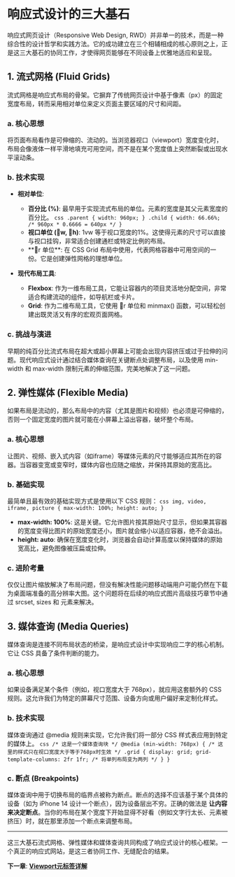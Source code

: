 ﻿# 响应式设计的三大基石

响应式网页设计（Responsive Web Design, RWD）并非单一的技术，而是一种综合性的设计哲学和实践方法。它的成功建立在三个相辅相成的核心原则之上，正是这三大基石的协同工作，才使得网页能够在不同设备上优雅地适应和呈现。

## 1. 流式网格 (Fluid Grids)

流式网格是响应式布局的骨架。它摒弃了传统网页设计中基于像素（px）的固定宽度布局，转而采用相对单位来定义页面主要区域的尺寸和间距。

### a. 核心思想
将页面布局看作是可伸缩的、流动的。当浏览器视口（viewport）宽度变化时，布局会像液体一样平滑地填充可用空间，而不是在某个宽度值上突然断裂或出现水平滚动条。

### b. 技术实现
- **相对单位**:
  - **百分比 (%)**: 最早用于实现流式布局的单位。元素的宽度是其父元素宽度的百分比。
    `css
    .parent {
      width: 960px;
    }
    .child {
      width: 66.66%; /* 960px * 0.6666 = 640px */
    }
    `
  - **视口单位 (w, h)**: 1vw 等于视口宽度的1%。这使得元素的尺寸可以直接与视口挂钩，非常适合创建通栏或特定比例的布局。
  - **r 单位**: 在 CSS Grid 布局中使用，代表网格容器中可用空间的一份。它是创建弹性网格的理想单位。

- **现代布局工具**:
  - **Flexbox**: 作为一维布局工具，它能让容器内的项目灵活地分配空间，非常适合构建流动的组件，如导航栏或卡片。
  - **Grid**: 作为二维布局工具，它使用 r 单位和 minmax() 函数，可以轻松创建出既灵活又有序的宏观页面网格。

### c. 挑战与演进
早期的纯百分比流式布局在超大或超小屏幕上可能会出现内容挤压或过于拉伸的问题。现代响应式设计通过结合媒体查询在关键断点处调整布局，以及使用 min-width 和 max-width 限制元素的伸缩范围，完美地解决了这一问题。

## 2. 弹性媒体 (Flexible Media)

如果布局是流动的，那么布局中的内容（尤其是图片和视频）也必须是可伸缩的，否则一个固定宽度的图片就可能在小屏幕上溢出容器，破坏整个布局。

### a. 核心思想
让图片、视频、嵌入式内容（如iframe）等媒体元素的尺寸能够适应其所在的容器。当容器变宽或变窄时，媒体内容也应随之缩放，并保持其原始的宽高比。

### b. 基础实现
最简单且最有效的基础实现方式是使用以下 CSS 规则：
`css
img,
video,
iframe,
picture {
  max-width: 100%;
  height: auto;
}
`
- **max-width: 100%**: 这是关键。它允许图片按其原始尺寸显示，但如果其容器的宽度变得比图片的原始宽度还小，图片就会缩小以适应容器，绝不会溢出。
- **height: auto**: 确保在宽度变化时，浏览器会自动计算高度以保持媒体的原始宽高比，避免图像被压扁或拉伸。

### c. 进阶考量
仅仅让图片缩放解决了布局问题，但没有解决性能问题移动端用户可能仍然在下载为桌面端准备的高分辨率大图。这个问题将在后续的响应式图片高级技巧章节中通过 srcset, sizes 和 <picture> 元素来解决。

## 3. 媒体查询 (Media Queries)

媒体查询是连接不同布局状态的桥梁，是响应式设计中实现响应二字的核心机制。它让 CSS 具备了条件判断的能力。

### a. 核心思想
如果设备满足某个条件（例如，视口宽度大于 768px），就应用这套额外的 CSS 规则。这允许我们为特定的屏幕尺寸范围、设备方向或用户偏好来定制化样式。

### b. 技术实现
媒体查询通过 @media 规则来实现，它允许我们将一部分 CSS 样式表应用到特定的媒体上。
`css
/* 这是一个媒体查询块 */
@media (min-width: 768px) {
  /* 这里的样式只在视口宽度大于等于768px时生效 */
  .grid {
    display: grid;
    grid-template-columns: 2fr 1fr; /* 将单列布局变为两列 */
  }
}
`

### c. 断点 (Breakpoints)
媒体查询中用于切换布局的临界点被称为断点。断点的选择不应该基于某个具体的设备（如为 iPhone 14 设计一个断点），因为设备层出不穷。正确的做法是 **让内容来决定断点**。当你的布局在某个宽度下开始显得不好看（例如文字行太长、元素被挤压）时，就在那里添加一个断点来调整布局。

---

这三大基石流式网格、弹性媒体和媒体查询共同构成了响应式设计的核心框架。一个真正的响应式网站，是这三者协同工作、无缝配合的结果。

**下一章**: **[Viewport元标签详解](viewport.md)**
